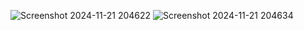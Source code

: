 ![Screenshot 2024-11-21 204622](https://github.com/user-attachments/assets/b472b687-258e-4279-9f15-ebcbc88e8149)
![Screenshot 2024-11-21 204634](https://github.com/user-attachments/assets/fbd06e7f-bede-4d0c-9659-e319a762fa58)
